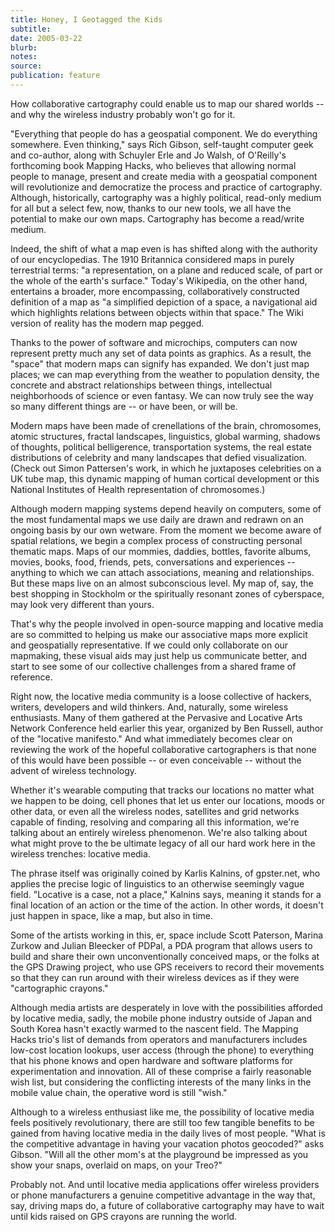 ```yaml
---
title: Honey, I Geotagged the Kids
subtitle:
date: 2005-03-22
blurb:
notes:
source:
publication: feature
---
```


How collaborative cartography could enable us to map our shared worlds -- and why the wireless industry probably won't go for it.

"Everything that people do has a geospatial component. We do everything somewhere. Even thinking," says Rich Gibson, self-taught computer geek and co-author, along with Schuyler Erle and Jo Walsh, of O'Reilly's forthcoming book Mapping Hacks, who believes that allowing normal people to manage, present and create media with a geospatial component will revolutionize and democratize the process and practice of cartography. Although, historically, cartography was a highly political, read-only medium for all but a select few, now, thanks to our new tools, we all have the potential to make our own maps. Cartography has become a read/write medium.

Indeed, the shift of what a map even is has shifted along with the authority of our encyclopedias. The 1910 Britannica considered maps in purely terrestrial terms: "a representation, on a plane and reduced scale, of part or the whole of the earth's surface." Today's Wikipedia, on the other hand, entertains a broader, more encompassing, collaboratively constructed definition of a map as "a simplified depiction of a space, a navigational aid which highlights relations between objects within that space." The Wiki version of reality has the modern map pegged.

Thanks to the power of software and microchips, computers can now represent pretty much any set of data points as graphics. As a result, the "space" that modern maps can signify has expanded. We don't just map places; we can map everything from the weather to population density, the concrete and abstract relationships between things, intellectual neighborhoods of science or even fantasy. We can now truly see the way so many different things are -- or have been, or will be.

Modern maps have been made of crenellations of the brain, chromosomes, atomic structures, fractal landscapes, linguistics, global warming, shadows of thoughts, political belligerence, transportation systems, the real estate distributions of celebrity and many landscapes that defied visualization. (Check out Simon Pattersen's work, in which he juxtaposes celebrities on a UK tube map, this dynamic mapping of human cortical development or this National Institutes of Health representation of chromosomes.)

Although modern mapping systems depend heavily on computers, some of the most fundamental maps we use daily are drawn and redrawn on an ongoing basis by our own wetware. From the moment we become aware of spatial relations, we begin a complex process of constructing personal thematic maps. Maps of our mommies, daddies, bottles, favorite albums, movies, books, food, friends, pets, conversations and experiences -- anything to which we can attach associations, meaning and relationships. But these maps live on an almost subconscious level. My map of, say, the best shopping in Stockholm or the spiritually resonant zones of cyberspace, may look very different than yours.

That's why the people involved in open-source mapping and locative media are so committed to helping us make our associative maps more explicit and geospatially representative. If we could only collaborate on our mapmaking, these visual aids may just help us communicate better, and start to see some of our collective challenges from a shared frame of reference.

Right now, the locative media community is a loose collective of hackers, writers, developers and wild thinkers. And, naturally, some wireless enthusiasts. Many of them gathered at the Pervasive and Locative Arts Network Conference held earlier this year, organized by Ben Russell, author of the "locative manifesto." And what immediately becomes clear on reviewing the work of the hopeful collaborative cartographers is that none of this would have been possible -- or even conceivable -- without the advent of wireless technology.

Whether it's wearable computing that tracks our locations no matter what we happen to be doing, cell phones that let us enter our locations, moods or other data, or even all the wireless nodes, satellites and grid networks capable of finding, resolving and comparing all this information, we're talking about an entirely wireless phenomenon. We're also talking about what might prove to the be ultimate legacy of all our hard work here in the wireless trenches: locative media.

The phrase itself was originally coined by Karlis Kalnins, of gpster.net, who applies the precise logic of linguistics to an otherwise seemingly vague field. "Locative is a case, not a place," Kalnins says, meaning it stands for a final location of an action or the time of the action. In other words, it doesn't just happen in space, like a map, but also in time.

Some of the artists working in this, er, space include Scott Paterson, Marina Zurkow and Julian Bleecker of PDPal, a PDA program that allows users to build and share their own unconventionally conceived maps, or the folks at the GPS Drawing project, who use GPS receivers to record their movements so that they can run around with their wireless devices as if they were "cartographic crayons."

Although media artists are desperately in love with the possibilities afforded by locative media, sadly, the mobile phone industry outside of Japan and South Korea hasn't exactly warmed to the nascent field. The Mapping Hacks trio's list of demands from operators and manufacturers includes low-cost location lookups, user access (through the phone) to everything that his phone knows and open hardware and software platforms for experimentation and innovation. All of these comprise a fairly reasonable wish list, but considering the conflicting interests of the many links in the mobile value chain, the operative word is still "wish."

Although to a wireless enthusiast like me, the possibility of locative media feels positively revolutionary, there are still too few tangible benefits to be gained from having locative media in the daily lives of most people. "What is the competitive advantage in having your vacation photos geocoded?" asks Gibson. "Will all the other mom's at the playground be impressed as you show your snaps, overlaid on maps, on your Treo?"

Probably not. And until locative media applications offer wireless providers or phone manufacturers a genuine competitive advantage in the way that, say, driving maps do, a future of collaborative cartography may have to wait until kids raised on GPS crayons are running the world.
